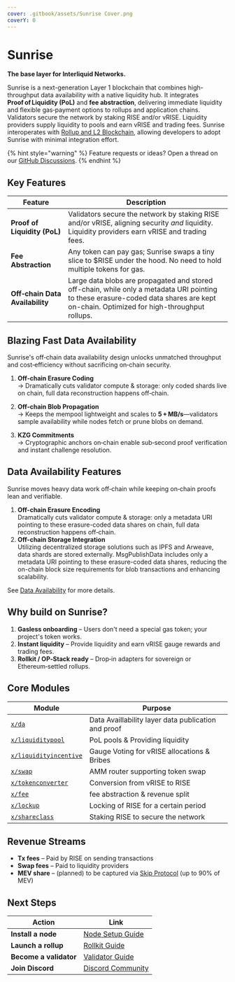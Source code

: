 ```yaml
---
cover: .gitbook/assets/Sunrise Cover.png
coverY: 0
---
```


# Sunrise

**The base layer for Interliquid Networks.**

Sunrise is a next-generation Layer 1 blockchain that combines high-throughput data availability with a native liquidity hub. It integrates **Proof of Liquidity (PoL)** and **fee abstraction**, delivering immediate liquidity and flexible gas‑payment options to rollups and application chains. Validators secure the network by staking RISE and/or vRISE. Liquidity providers supply liquidity to pools and earn vRISE and trading fees. Sunrise interoperates with [Rollup and L2 Blockchain](./build/l2-blockchains/README.md), allowing developers to adopt Sunrise with minimal integration effort.

{% hint style="warning" %}
Feature requests or ideas? Open a thread on our [GitHub Discussions](https://github.com/orgs/sunriselayer/discussions).
{% endhint %}

## Key Features

| Feature                         | Description                                                                                                                                                                           |
| ------------------------------- | ------------------------------------------------------------------------------------------------------------------------------------------------------------------------------------- |
| **Proof of Liquidity (PoL)**    | Validators secure the network by staking RISE and/or vRISE, aligning security _and_ liquidity. Liquidity providers earn vRISE and trading fees.                                       |
| **Fee Abstraction**             | Any token can pay gas; Sunrise swaps a tiny slice to $RISE under the hood. No need to hold multiple tokens for gas.                                                                   |
| **Off‑chain Data Availability** | Large data blobs are propagated and stored off-chain, while only a metadata URI pointing to these erasure-coded data shares are kept on-chain. Optimized for high-throughput rollups. |

## Blazing Fast Data Availability

Sunrise's off‑chain data availability design unlocks unmatched throughput and cost‑efficiency without sacrificing on‑chain security.

1. **Off‑chain Erasure Coding**  
   → Dramatically cuts validator compute & storage: only coded shards live on chain, full data reconstruction happens off‑chain.

2. **Off‑chain Blob Propagation**  
   → Keeps the mempool lightweight and scales to **5 + MB/s**—validators sample availability while nodes fetch or prune blobs on demand.

3. **KZG Commitments**  
   → Cryptographic anchors on‑chain enable sub‑second proof verification and instant challenge resolution.

## Data Availability Features

Sunrise moves heavy data work off‑chain while keeping on‑chain proofs lean and verifiable.

1. **Off-chain Erasure Encoding**  
   Dramatically cuts validator compute & storage: only a metadata URI pointing to these erasure-coded data shares on chain, full data reconstruction happens off‑chain.
2. **Off-chain Storage Integration**  
   Utilizing decentralized storage solutions such as IPFS and Arweave, data shards are stored externally. MsgPublishData includes only a metadata URI pointing to these erasure-coded data shares, reducing the on-chain block size requirements for blob transactions and enhancing scalability.

See [Data Availability](./learn/sunrise/data-availability.md) for more details.

## Why build on Sunrise?

1. **Gasless onboarding** – Users don't need a special gas token; your project's token works.
2. **Instant liquidity** – Provide liquidity and earn vRISE gauge rewards and trading fees.
3. **Rollkit / OP‑Stack ready** – Drop‑in adapters for sovereign or Ethereum‑settled rollups.

## Core Modules

| Module                                                         | Purpose                                             |
| -------------------------------------------------------------- | --------------------------------------------------- |
| [`x/da`](learn/sunrise/data-availability.md)                   | Data Availlability layer data publication and proof |
| [`x/liquiditypool`](learn/sunrise/liquidity-pool.md)           | PoL pools & Providing liquidity                     |
| [`x/liquidityincentive`](learn/sunrise/liquidity-incentive.md) | Gauge Voting for vRISE allocations & Bribes         |
| [`x/swap`](learn/sunrise/swap.md)                              | AMM router supporting token swap                    |
| [`x/tokenconverter`](learn/sunrise/token-converter.md)         | Conversion from vRISE to RISE                       |
| [`x/fee`](learn/sunrise/fee.md)                                | fee abstraction & revenue split                     |
| [`x/lockup`](learn/sunrise/lockup.md)                          | Locking of RISE for a certain period                |
| [`x/shareclass`](learn/sunrise/shareclass.md)                  | Staking RISE to secure the network                  |

## Revenue Streams

- **Tx fees** – Paid by RISE on sending transactions
- **Swap fees** – Paid to liquidity providers
- **MEV share** – (planned) to be captured via [Skip Protocol](https://docs.skip.money/) (up to 90% of MEV)

## Next Steps

| Action                 | Link                                                    |
| ---------------------- | ------------------------------------------------------- |
| **Install a node**     | [Node Setup Guide](node/types/consensus/README.md)      |
| **Launch a rollup**    | [Rollkit Guide](build/l2-blockchains/rollkit/README.md) |
| **Become a validator** | [Validator Guide](build/validators/README.md)           |
| **Join Discord**       | [Discord Community](https://discord.gg/sunriselayer)    |

